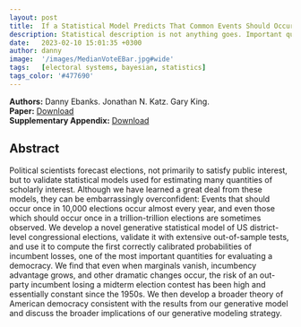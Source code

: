 ```yaml
---
layout: post
title:  If a Statistical Model Predicts That Common Events Should Occur Only Once in 10,000 Elections, Maybe it’s the Wrong Model
description: Statistical description is not anything goes. Important quantities of interest arise from generatively accurate models— which inform our understanding of American democracy.
date:   2023-02-10 15:01:35 +0300
author: danny
image:  '/images/MedianVoteEBar.jpg#wide'
tags:   [electoral systems, bayesian, statistics]
tags_color: '#477690'
---
```


<b>Authors:</b> Danny Ebanks. Jonathan N. Katz. Gary King.<br>
<b>Paper:</b> <a href="https://gking.harvard.edu/files/gking/files/10k.pdf"> Download</a> <br>
<b>Supplementary Appendix:</b> <a href="https://gking.harvard.edu/files/gking/files/10k-supp.pdf"> Download</a>

## Abstract

Political scientists forecast elections, not primarily to satisfy public interest, but to validate statistical models used for estimating many quantities of scholarly interest. Although we have learned a great deal from these models, they can be embarrassingly overconfident: Events that should occur once in 10,000 elections occur almost every year, and even those which should occur once in a trillion-trillion elections are sometimes observed. We develop a novel generative statistical model of US district-level congressional elections, validate it with extensive out-of-sample tests, and use it to compute the first correctly calibrated probabilities of incumbent losses, one of the most important quantities for evaluating a democracy.  We find that even when marginals vanish, incumbency advantage grows, and other dramatic changes occur, the risk of an out-party incumbent losing a midterm election contest has been high and essentially constant since the 1950s. We then develop a broader theory of American democracy consistent with the results from our generative model and discuss the broader implications of our generative modeling strategy.